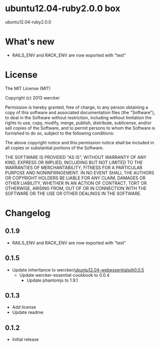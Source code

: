 # ubuntu12.04-ruby2.0.0 box

ubuntu12.04-ruby2.0.0

# What's new

- RAILS_ENV and RACK_ENV are now exported with "test"

# License

The MIT License (MIT)

Copyright (c) 2013 wercker

Permission is hereby granted, free of charge, to any person obtaining a copy of
this software and associated documentation files (the "Software"), to deal in
the Software without restriction, including without limitation the rights to
use, copy, modify, merge, publish, distribute, sublicense, and/or sell copies of
the Software, and to permit persons to whom the Software is furnished to do so,
subject to the following conditions:

The above copyright notice and this permission notice shall be included in all
copies or substantial portions of the Software.

THE SOFTWARE IS PROVIDED "AS IS", WITHOUT WARRANTY OF ANY KIND, EXPRESS OR
IMPLIED, INCLUDING BUT NOT LIMITED TO THE WARRANTIES OF MERCHANTABILITY, FITNESS
FOR A PARTICULAR PURPOSE AND NONINFRINGEMENT. IN NO EVENT SHALL THE AUTHORS OR
COPYRIGHT HOLDERS BE LIABLE FOR ANY CLAIM, DAMAGES OR OTHER LIABILITY, WHETHER
IN AN ACTION OF CONTRACT, TORT OR OTHERWISE, ARISING FROM, OUT OF OR IN
CONNECTION WITH THE SOFTWARE OR THE USE OR OTHER DEALINGS IN THE SOFTWARE.

# Changelog

## 0.1.9

- RAILS_ENV and RACK_ENV are now exported with "test"

## 0.1.5

- Update inheritance to wercker/ubuntu12.04-webessentials@0.0.5
  - Update wercker-essential-cookbook to 0.0.4
    - Update phantomjs to 1.9.1

## 0.1.3

- Add license
- Update readme

## 0.1.2

- Initial release
